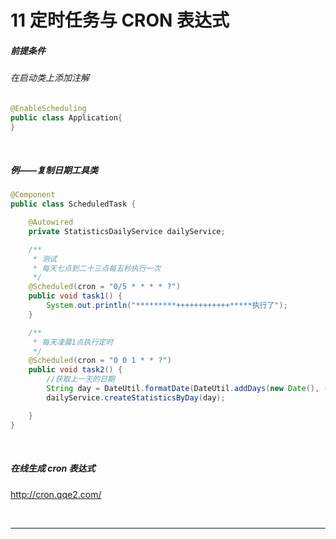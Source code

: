 # 11	定时任务与 CRON 表达式

##### 前提条件

###### 在启动类上添加注解

```java
@EnableScheduling
public class Application{
}
```

<br>

##### 例——复制日期工具类

```java
@Component
public class ScheduledTask {

    @Autowired
    private StatisticsDailyService dailyService;

    /**
     * 测试
     * 每天七点到二十三点每五秒执行一次
     */
    @Scheduled(cron = "0/5 * * * * ?")
    public void task1() {
        System.out.println("*********++++++++++++*****执行了");
    }

    /**
     * 每天凌晨1点执行定时
     */
    @Scheduled(cron = "0 0 1 * * ?")
    public void task2() {
        //获取上一天的日期
        String day = DateUtil.formatDate(DateUtil.addDays(new Date(), -1));
        dailyService.createStatisticsByDay(day);

    }
}
```

<br>

##### 在线生成 cron 表达式

http://cron.qqe2.com/

<br>

----

<div STYLE="page-break-after: always;">
    <br>
	<br>
	<br>
	<br>
	<br>
</div>
